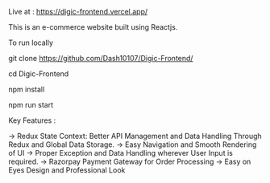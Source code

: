 Live at  : https://digic-frontend.vercel.app/

This is an e-commerce website built using Reactjs. 

To run locally 

git clone https://github.com/Dash10107/Digic-Frontend/

cd Digic-Frontend

npm install 

npm run start

Key Features : 

-> Redux State Context: Better API Management and Data Handling Through Redux and Global Data Storage. 
-> Easy Navigation and Smooth Rendering of UI 
-> Proper Exception and Data Handling wherever User Input is required.
-> Razorpay Payment Gateway for Order Processing
-> Easy on Eyes Design and Professional Look
